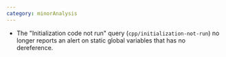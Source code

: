 ```yaml
---
category: minorAnalysis
---
```

* The "Initialization code not run" query (`cpp/initialization-not-run`) no longer reports an alert on static global variables that has no dereference.

